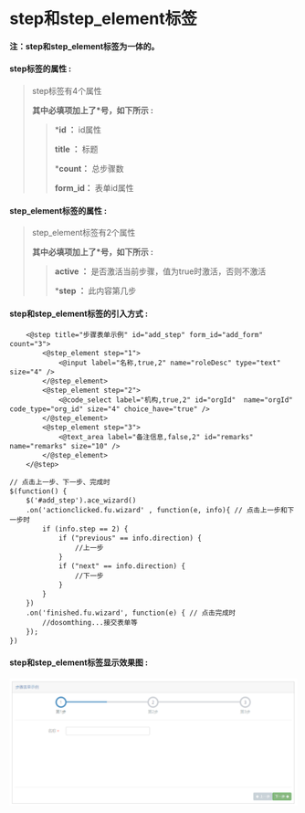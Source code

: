 # step和step\_element**标签**

#### 注：step和step\_element标签为一体的。

#### step**标签的属性 :**

> step标签有4个属性
>
> **其中必填项加上了\*号，如下所示 :**
>
> > \***id ：** id属性
> >
> > **title ：** 标题
> >
> > \***count：** 总步骤数
> >
> > **form\_id：** 表单id属性

#### step\_element**标签的属性 :**

> step\_element标签有2个属性
>
> **其中必填项加上了\*号，如下所示 :**
>
> > **active ：** 是否激活当前步骤，值为true时激活，否则不激活
> >
> > \***step ：** 此内容第几步

#### step和step\_element标签的引入方式 :

```
    <@step title="步骤表单示例" id="add_step" form_id="add_form" count="3">
        <@step_element step="1">
            <@input label="名称,true,2" name="roleDesc" type="text" size="4" />
        </@step_element>
        <@step_element step="2">
            <@code_select label="机构,true,2" id="orgId"  name="orgId" code_type="org_id" size="4" choice_have="true" />
        </@step_element>
        <@step_element step="3">
            <@text_area label="备注信息,false,2" id="remarks" name="remarks" size="10" />
        </@step_element>
    </@step>
```

```
// 点击上一步、下一步、完成时
$(function() {
    $('#add_step').ace_wizard()
    .on('actionclicked.fu.wizard' , function(e, info){ // 点击上一步和下一步时
        if (info.step == 2) {
            if ("previous" == info.direction) {
                //上一步
            }
            if ("next" == info.direction) {
                //下一步
            }
        }
    })
    .on('finished.fu.wizard', function(e) { // 点击完成时
        //dosomthing...接交表单等
    });
})
```

#### step和step\_element标签显示效果图 :

![](/assets/step.png)

